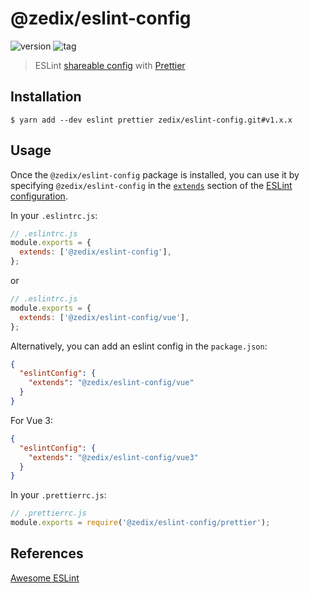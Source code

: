 # @zedix/eslint-config

![version](https://img.shields.io/github/package-json/v/zedix/eslint-config.svg?maxAge=60) ![tag](https://img.shields.io/github/tag/zedix/eslint-config.svg?maxAge=60)

> ESLint [shareable config](http://eslint.org/docs/developer-guide/shareable-configs.html) with [Prettier](https://prettier.io/)

## Installation

```
$ yarn add --dev eslint prettier zedix/eslint-config.git#v1.x.x
```

## Usage

Once the `@zedix/eslint-config` package is installed, you can use it by specifying `@zedix/eslint-config` in the [`extends`](http://eslint.org/docs/user-guide/configuring#extending-configuration-files) section of the [ESLint configuration](http://eslint.org/docs/user-guide/configuring).

In your `.eslintrc.js`:

```js
// .eslintrc.js
module.exports = {
  extends: ['@zedix/eslint-config'],
};
```

or

```js
// .eslintrc.js
module.exports = {
  extends: ['@zedix/eslint-config/vue'],
};
```

Alternatively, you can add an eslint config in the `package.json`:

```json
{
  "eslintConfig": {
    "extends": "@zedix/eslint-config/vue"
  }
}
```

For Vue 3:

```json
{
  "eslintConfig": {
    "extends": "@zedix/eslint-config/vue3"
  }
}
```

In your `.prettierrc.js`:

```js
// .prettierrc.js
module.exports = require('@zedix/eslint-config/prettier');
```

## References

[Awesome ESLint](https://github.com/dustinspecker/awesome-eslint)
